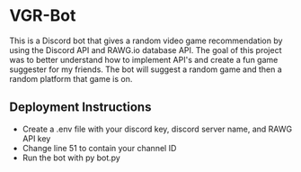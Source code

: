 # VGR-Bot
This is a Discord bot that gives a random video game recommendation by using the Discord API and RAWG.io database API.
The goal of this project was to better understand how to implement API's and create a fun game suggester for my friends.
The bot will suggest a random game and then a random platform that game is on.

## Deployment Instructions
 - Create a .env file with your discord key, discord server name, and RAWG API key
 - Change line 51 to contain your channel ID
 - Run the bot with py bot.py
